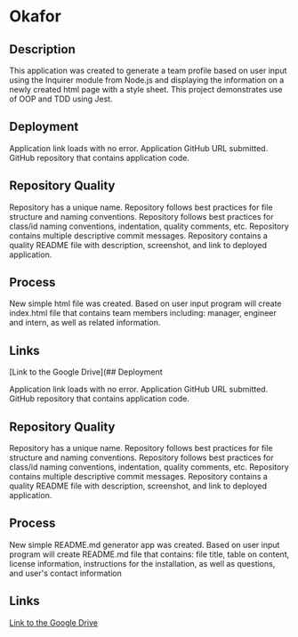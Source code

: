 # Okafor

## Description 
This application was created to generate a team profile based on user input using the Inquirer module from Node.js and displaying the information on a newly created html page with a style sheet. This project demonstrates use of OOP and TDD using Jest.

## Deployment

Application link loads with no error. Application GitHub URL submitted. GitHub repository that contains application code.

## Repository Quality
Repository has a unique name. Repository follows best practices for file structure and naming conventions. Repository follows best practices for class/id naming conventions, indentation, quality comments, etc. Repository contains multiple descriptive commit messages. Repository contains a quality README file with description, screenshot, and link to deployed application.

## Process
New simple html file was created. Based on user input program will create index.html file that contains team members including: manager, engineer and intern, as well as related information.

## Links
[Link to the Google Drive](## Deployment

Application link loads with no error. Application GitHub URL submitted. GitHub repository that contains application code.

## Repository Quality
Repository has a unique name. Repository follows best practices for file structure and naming conventions. Repository follows best practices for class/id naming conventions, indentation, quality comments, etc. Repository contains multiple descriptive commit messages. Repository contains a quality README file with description, screenshot, and link to deployed application.

## Process
New simple README.md generator app was created. Based on user input program will create README.md file that contains: file title, table on content, license information, instructions for the installation, as well as questions, and user's contact information 

## Links
[Link to the Google Drive](https://drive.google.com/file/d/1XvDQeBOgKP-kSDcx7QTqJqW_wFOF3PsZ/view)
 